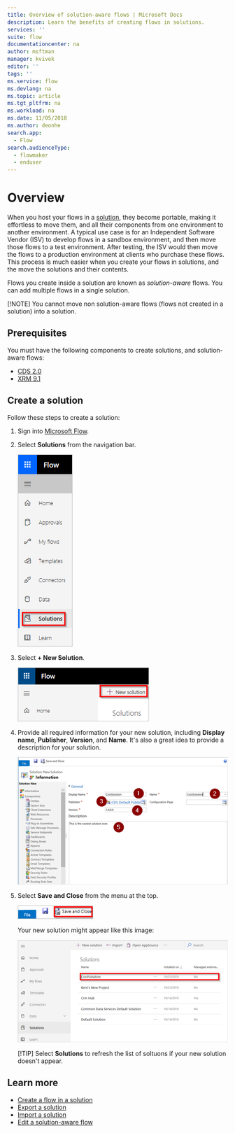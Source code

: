 ```yaml
---
title: Overview of solution-aware flows | Microsoft Docs
description: Learn the benefits of creating flows in solutions.
services: ''
suite: flow
documentationcenter: na
author: msftman
manager: kvivek
editor: ''
tags: ''
ms.service: flow
ms.devlang: na
ms.topic: article
ms.tgt_pltfrm: na
ms.workload: na
ms.date: 11/05/2018
ms.author: deonhe
search.app: 
  - Flow
search.audienceType: 
  - flowmaker
  - enduser
---
```


# Overview

When you host your flows in a [solution](), they become portable, making it effortless to move them, and all their components from one environment to another environment. A typical use case is for an Independent Software Vendor (ISV) to develop flows in a sandbox environment, and then move those flows to a test environment. After testing, the ISV would then move the flows to a production environment at clients who purchase these flows. This process is much easier when you create your flows in solutions, and the move the solutions and their contents.

Flows you create inside a solution are known as *solution-aware* flows. You can add multiple flows in a single solution.

[!NOTE] You cannot move non solution-aware flows (flows not created in a solution) into a solution.

## Prerequisites

You must have the following components to create solutions, and solution-aware flows:

* [CDS 2.0](https://docs.microsoft.com/powerapps/maker/common-data-service/data-platform-intro)
* [XRM 9.1]()

## Create a solution

Follow these steps to create a solution:

1. Sign into [Microsoft Flow](https://flow.microsoft.com).
1. Select **Solutions** from the navigation bar.

    ![](./media/overview-solution-flows/select-solutions-from-left-nav.png)
1. Select **+ New Solution**.

    ![](./media/overview-solution-flows/select-new-solution.png)

1. Provide all required information for your new solution, including **Display name**, **Publisher**, **Version**, and **Name**. It's also a great idea to provide a description for your solution.

    ![](./media/overview-solution-flows/new-solution.png)

1. Select **Save and Close** from the menu at the top.

    ![](./media/overview-solution-flows/save-and-close-solution.png)

    Your new solution might appear like this image:

    ![](./media/overview-solution-flows/new-solution-created.png)

    [!TIP] Select **Solutions** to refresh the list of soltuons if your new solution doesn't appear.

## Learn more

* [Create a flow in a solution](./create-flow-solution.md)
* [Export a solution](./export-flow-solution.md)
* [Import a solution](./import-flow-solution.md)
* [Edit a solution-aware flow](./edit-solution-aware-flow.md)